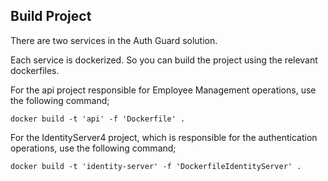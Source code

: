 ﻿## Build Project

There are two services in the Auth Guard solution.

Each service is dockerized. So you can build the project using the relevant dockerfiles.


For the api project responsible for Employee Management operations, use the following command;

```
docker build -t 'api' -f 'Dockerfile' .
```

For the IdentityServer4 project, which is responsible for the authentication operations, use the following command;

```
docker build -t 'identity-server' -f 'DockerfileIdentityServer' .
```